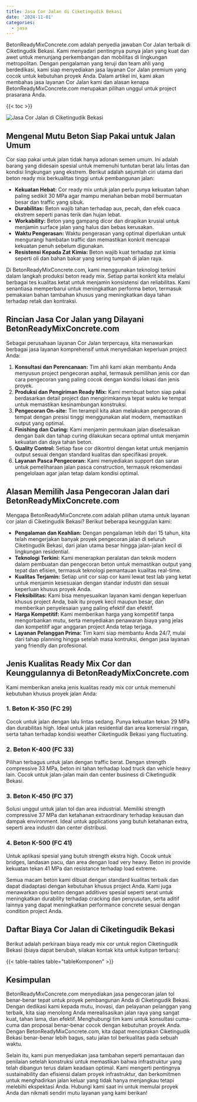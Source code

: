 ```yaml
---
title: Jasa Cor Jalan di Ciketingudik Bekasi
date: '2024-11-01'
categories:
  - jasa
---
```


BetonReadyMixConcrete.com adalah penyedia jawaban Cor Jalan terbaik di Ciketingudik Bekasi. Kami menyadari pentingnya punya jalan yang kuat dan awet untuk menunjang perkembangan dan mobilitas di lingkungan metropolitan. Dengan pengalaman yang teruji dan team ahli yang berdedikasi, kami siap menyediakan jasa layanan Cor Jalan premium yang cocok untuk kebutuhan proyek Anda. Dalam artikel ini, kami akan membahas jasa layanan Cor Jalan kami dan alasan kenapa BetonReadyMixConcrete.com merupakan pilihan unggul untuk project prasarana Anda.

{{< toc >}}

![Jasa Cor Jalan di Ciketingudik Bekasi](https://betoncor8.github.io/cor/harga-beton-readymix-concrete%20(16).png)

## Mengenal Mutu Beton Siap Pakai untuk Jalan Umum

Cor siap pakai untuk jalan tidak hanya adonan semen umum. Ini adalah barang yang didesain spesial untuk memenuhi tuntutan berat lalu lintas dan kondisi lingkungan yang ekstrem. Berikut adalah sejumlah ciri utama dari beton ready mix berkualitas tinggi untuk pembangunan jalan:

- **Kekuatan Hebat:** Cor ready mix untuk jalan perlu punya kekuatan tahan paling sedikit 30 MPa agar mampu menahan beban mobil bermuatan besar dan traffic yang sibuk.
- **Durabilitas:** Beton wajib tahan terhadap aus, pecah, dan efek cuaca ekstrem seperti panas terik dan hujan lebat.
- **Workability:** Beton yang gampang dicor dan dirapikan krusial untuk menjamin surface jalan yang halus dan bebas kerusakan.
- **Waktu Pengerasan:** Waktu pengerasan yang optimal diperlukan untuk mengurangi hambatan traffic dan memastikan konkrit mencapai kekuatan penuh sebelum digunakan.
- **Resistensi Kepada Zat Kimia:** Beton wajib kuat terhadap zat kimia seperti oli dan bahan bakar yang sering tumpah di jalan raya.

Di BetonReadyMixConcrete.com, kami menggunakan teknologi terkini dalam langkah produksi beton ready mix. Setiap partai konkrit kita melalui berbagai tes kualitas ketat untuk menjamin konsistensi dan reliabilitas. Kami senantiasa memperbarui untuk meningkatkan performa beton, termasuk pemakaian bahan tambahan khusus yang meningkatkan daya tahan terhadap retak dan kontraksi.

## Rincian Jasa Cor Jalan yang Dilayani BetonReadyMixConcrete.com

Sebagai perusahaan layanan Cor Jalan terpercaya, kita menawarkan berbagai jasa layanan komprehensif untuk menyediakan keperluan project Anda:

1. **Konsultasi dan Perencanaan:** Tim ahli kami akan membantu Anda menyusun project pengecoran asphal, termasuk pemilihan jenis cor dan cara pengecoran yang paling cocok dengan kondisi lokasi dan jenis proyek.
2. **Produksi dan Pengiriman Ready Mix:** Kami membuat beton siap pakai berdasarkan detail project dan mengirimkannya tepat waktu ke tempat untuk memastikan kesinambungan konstruksi.
3. **Pengecoran On-site:** Tim terampil kita akan melakukan pengecoran di tempat dengan presisi tinggi menggunakan alat modern, memastikan output yang optimal.
4. **Finishing dan Curing:** Kami menjamin permukaan jalan diselesaikan dengan baik dan tahap curing dilakukan secara optimal untuk menjamin kekuatan dan daya tahan beton.
5. **Quality Control:** Setiap fase cor dikontrol dengan ketat untuk menjamin output sesuai dengan standard kualitas dan specifikasi proyek.
6. **Layanan Pasca Pengecoran:** Kami menyediakan support dan saran untuk pemeliharaan jalan pasca construction, termasuk rekomendasi pengelolaan agar jalan tetap dalam kondisi optimal.

## Alasan Memilih Jasa Pengecoran Jalan dari BetonReadyMixConcrete.com

Mengapa BetonReadyMixConcrete.com adalah pilihan utama untuk layanan cor jalan di Ciketingudik Bekasi? Berikut beberapa keunggulan kami:

- **Pengalaman dan Keahlian:** Dengan pengalaman lebih dari 15 tahun, kita telah mengerjakan banyak proyek pengecoran jalan di seluruh Ciketingudik Bekasi, dari jalan utama besar hingga jalan-jalan kecil di lingkungan residential.
- **Teknologi Terkini:** Kami menerapkan peralatan dan teknik modern dalam pembuatan dan pengecoran beton untuk memastikan output yang tepat dan efisien, termasuk teknologi pemantauan kualitas real-time.
- **Kualitas Terjamin:** Setiap unit cor siap cor kami lewat test lab yang ketat untuk menjamin kesesuaian dengan standar industri dan sesuai keperluan khusus proyek Anda.
- **Fleksibilitas:** Kami bisa menyesuaikan layanan kami dengan keperluan khusus project Anda, baik itu proyek kecil maupun besar, dan memberikan penyelesaian yang paling efektif dan efektif.
- **Harga Kompetitif:** Kami memberikan harga yang kompetitif tanpa mengorbankan mutu, serta menyediakan penawaran biaya yang jelas dan kompetitif agar anggaran project Anda tetap terjaga.
- **Layanan Pelanggan Prima:** Tim kami siap membantu Anda 24/7, mulai dari tahap planning hingga setelah masa kontruksi, dengan jasa layanan yang friendly dan profesional.

## Jenis Kualitas Ready Mix Cor dan Keunggulannya di BetonReadyMixConcrete.com

Kami memberikan aneka jenis kualitas ready mix cor untuk memenuhi kebutuhan khusus proyek jalan Anda:

### 1\. Beton K-350 (FC 29)

Cocok untuk jalan dengan lalu lintas sedang. Punya kekuatan tekan 29 MPa dan durabilitas high. Ideal untuk jalan residential dan area komersial ringan, serta tahan terhadap kondisi weather Ciketingudik Bekasi yang fluctuating.

### 2\. Beton K-400 (FC 33)

Pilihan terbagus untuk jalan dengan traffic berat. Dengan strength compressive 33 MPa, beton ini tahan terhadap load truck dan vehicle heavy lain. Cocok untuk jalan-jalan main dan center business di Ciketingudik Bekasi.

### 3\. Beton K-450 (FC 37)

Solusi unggul untuk jalan tol dan area industrial. Memiliki strength compressive 37 MPa dan ketahanan extraordinary terhadap keausan dan dampak environment. Ideal untuk applications yang butuh ketahanan extra, seperti area industri dan center distribusi.

### 4\. Beton K-500 (FC 41)

Untuk aplikasi spesial yang butuh strength ekstra high. Cocok untuk bridges, landasan pacu, dan area dengan load very heavy. Beton ini provide kekuatan tekan 41 MPa dan resistance terhadap load extreme.

Semua macam beton kami dibuat dengan standard kualitas terbaik dan dapat diadaptasi dengan kebutuhan khusus project Anda. Kami juga menawarkan opsi beton dengan additives spesial seperti serat untuk meningkatkan durability terhadap cracking dan penyusutan, serta aditif lainnya yang dapat meningkatkan performance concrete sesuai dengan condition project Anda.

## Daftar Biaya Cor Jalan di Ciketingudik Bekasi

Berikut adalah perkiraan biaya ready mix cor untuk region Ciketingudik Bekasi (biaya dapat berubah, silakan kontak kita untuk kutipan terbaru):

{{< table-tables table="tableKomponen" >}}

## Kesimpulan

BetonReadyMixConcrete.com menyediakan jasa pengecoran jalan tol benar-benar tepat untuk proyek pembangunan Anda di Ciketingudik Bekasi. Dengan dedikasi kami kepada mutu, inovasi, dan pelayanan pelanggan yang terbaik, kita siap menolong Anda merealisasikan jalan raya yang sangat kuat, tahan lama, dan efektif. Menghubungi tim kami untuk konsultasi cuma-cuma dan proposal benar-benar cocok dengan kebutuhan proyek Anda. Dengan BetonReadyMixConcrete.com, kita dapat menciptakan Ciketingudik Bekasi benar-benar lebih bagus, satu jalan tol berkualitas pada sebuah waktu.

Selain itu, kami pun menyediakan jasa tambahan seperti pemantauan dan penilaian setelah konstruksi untuk memastikan bahwa infrastruktur yang telah dibangun terus dalam keadaan optimal. Kami mengerti pentingnya sustainability dan efisiensi dalam proyek infrastruktur, dan berkomitmen untuk menghadirkan jalan keluar yang tidak hanya menjangkau tetapi melebihi ekspektasi Anda. Hubungi kami saat ini untuk memulai proyek Anda dan nikmati sendiri mutu layanan yang kami berikan!
